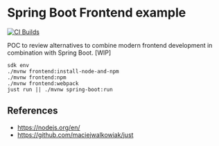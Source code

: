 # Spring Boot Frontend example

[![CI Builds](https://github.com/jabrena/spring-boot-react-example/actions/workflows/build.yaml/badge.svg)](https://github.com/jabrena/spring-boot-react-example/actions/workflows/build.yaml)

POC to review alternatives to combine modern frontend development 
in combination with Spring Boot. [WIP]

```
sdk env
./mvnw frontend:install-node-and-npm
./mvnw frontend:npm
./mvnw frontend:webpack
just run || ./mvnw spring-boot:run
```

## References

- https://nodejs.org/en/
- https://github.com/maciejwalkowiak/just

